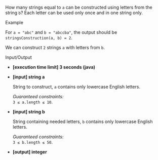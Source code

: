 
How many strings equal to  `a`  can be constructed using letters from the string  `b`? Each letter can be used only once and in one string only.

Example

For  `a = "abc"`  and  `b = "abccba"`, the output should be  
`stringsConstruction(a, b) = 2`.

We can construct  `2`  strings  `a`  with letters from  `b`.

Input/Output

-   **[execution time limit] 3 seconds (java)**
    
-   **[input] string a**
    
    String to construct,  `a`  contains only lowercase English letters.
    
    _Guaranteed constraints:_  
    `3 ≤ a.length ≤ 10`.
    
-   **[input] string b**
    
    String containing needed letters,  `b`  contains only lowercase English letters.
    
    _Guaranteed constraints:_  
    `3 ≤ b.length ≤ 50`.
    
-   **[output] integer**